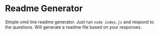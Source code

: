 # Readme Generator

Simple cmd line readme generator. Just run `node index.js` and respond to the questions. Will generate a readme file based on your responses.
